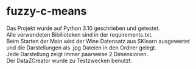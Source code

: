# fuzzy-c-means
Das Projekt wurde auf Python 3.10 geschrieben und getestet.   
Alle verwendeten Bibilioteken sind in der requirements.txt.   
Beim Starten der Main wird der Wine Datensatz aus SKlearn ausgewertet und die Darstellungen als .jpg Dateien in den Ordner gelegt.   
Jede Darstellung zeigt immer paarweise 2 Dimensionen.  
Der DataZCreator wurde zu Testzwecken benutzt.  
